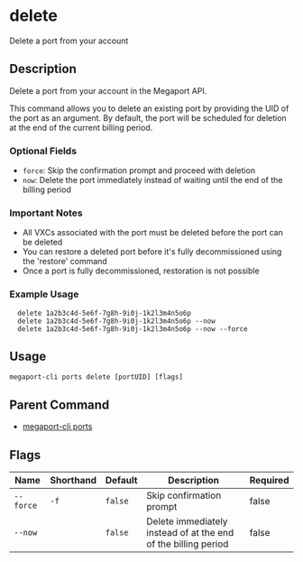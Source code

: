 # delete

Delete a port from your account

## Description

Delete a port from your account in the Megaport API.

This command allows you to delete an existing port by providing the UID of the port as an argument. By default, the port will be scheduled for deletion at the end of the current billing period.

### Optional Fields
  - `force`: Skip the confirmation prompt and proceed with deletion
  - `now`: Delete the port immediately instead of waiting until the end of the billing period

### Important Notes
  - All VXCs associated with the port must be deleted before the port can be deleted
  - You can restore a deleted port before it's fully decommissioned using the 'restore' command
  - Once a port is fully decommissioned, restoration is not possible

### Example Usage

```
  delete 1a2b3c4d-5e6f-7g8h-9i0j-1k2l3m4n5o6p
  delete 1a2b3c4d-5e6f-7g8h-9i0j-1k2l3m4n5o6p --now
  delete 1a2b3c4d-5e6f-7g8h-9i0j-1k2l3m4n5o6p --now --force
```


## Usage

```
megaport-cli ports delete [portUID] [flags]
```



## Parent Command

* [megaport-cli ports](megaport-cli_ports.md)




## Flags

| Name | Shorthand | Default | Description | Required |
|------|-----------|---------|-------------|----------|
| `--force` | `-f` | `false` | Skip confirmation prompt | false |
| `--now` |  | `false` | Delete immediately instead of at the end of the billing period | false |



